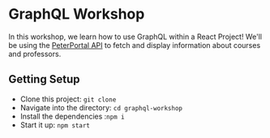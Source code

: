 # GraphQL Workshop

In this workshop, we learn how to use GraphQL within a React Project! We'll be using the [PeterPortal API](https://api.peterportal.org) to fetch and display information about courses and professors.

## Getting Setup
- Clone this project: `git clone `
- Navigate into the directory: `cd graphql-workshop`
- Install the dependencies :`npm i`
- Start it up: `npm start`
